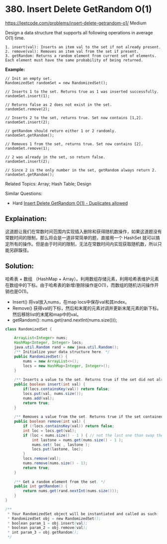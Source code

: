 # 380. Insert Delete GetRandom O(1)
<https://leetcode.com/problems/insert-delete-getrandom-o1/>
Medium

Design a data structure that supports all following operations in average O(1) time.

    1. insert(val): Inserts an item val to the set if not already present.
    2. remove(val): Removes an item val from the set if present.
    3. getRandom: Returns a random element from current set of elements. Each element must have the same probability of being returned.

**Example:**

    // Init an empty set.
    RandomizedSet randomSet = new RandomizedSet();

    // Inserts 1 to the set. Returns true as 1 was inserted successfully.
    randomSet.insert(1);

    // Returns false as 2 does not exist in the set.
    randomSet.remove(2);

    // Inserts 2 to the set, returns true. Set now contains [1,2].
    randomSet.insert(2);

    // getRandom should return either 1 or 2 randomly.
    randomSet.getRandom();

    // Removes 1 from the set, returns true. Set now contains [2].
    randomSet.remove(1);

    // 2 was already in the set, so return false.
    randomSet.insert(2);

    // Since 2 is the only number in the set, getRandom always return 2.
    randomSet.getRandom();

Related Topics: Array; Hash Table; Design

Similar Questions: 
* Hard [Insert Delete GetRandom O(1) - Duplicates allowed](https://leetcode.com/problems/insert-delete-getrandom-o1-duplicates-allowed/)


## Explaination: 
这道题让我们在常数时间范围内实现插入删除和获得随机数操作，如果这道题没有常数时间的限制，那么将会是一道非常简单的题，直接用一个 HashSet 就可以搞定所有的操作。但是由于时间的限制，无法在常数时间内实现获取随机数，所以只能另辟蹊径。

## Solution: 

哈希表 + 数组 （HashMap + Array）。利用数组存储元素，利用哈希表维护元素在数组中的下标。由于哈希表的新增/删除操作是O(1)，而数组的随机访问操作开销也是O(1)。
* Insert() 将val放入nums，在map locs中保存val和其index。
* Remove() 获得val的下标，然后和末尾的元素对调并更新末尾元素的新下标。然后移除list的末尾和map中的val。
* getRandom(): nums.get(rand.nextInt(nums.size()));

```java
class RandomizedSet {

    ArrayList<Integer> nums;
    HashMap<Integer, Integer> locs;
    java.util.Random rand = new java.util.Random();
    /** Initialize your data structure here. */
    public RandomizedSet() {
        nums = new ArrayList<>();
        locs = new HashMap<Integer, Integer>();
    }
    
    /** Inserts a value to the set. Returns true if the set did not already contain the specified element. */
    public boolean insert(int val) {
        if(locs.containsKey(val)) return false;
        locs.put(val, nums.size());
        nums.add(val);
        return true;
    }
    
    /** Removes a value from the set. Returns true if the set contained the specified element. */
    public boolean remove(int val) {
        if (!locs.containsKey(val)) return false;
        int loc = locs.get(val);
        if (loc < nums.size() - 1 ) { // not the last one than swap the last one with this val
            int lastone = nums.get(nums.size() - 1 );
            nums.set( loc , lastone );
            locs.put(lastone, loc);
        }
        locs.remove(val);
        nums.remove(nums.size() - 1);
        return true;
    }
    
    /** Get a random element from the set. */
    public int getRandom() {
        return nums.get(rand.nextInt(nums.size()));
    }
}

/**
 * Your RandomizedSet object will be instantiated and called as such:
 * RandomizedSet obj = new RandomizedSet();
 * boolean param_1 = obj.insert(val);
 * boolean param_2 = obj.remove(val);
 * int param_3 = obj.getRandom();
 */
```